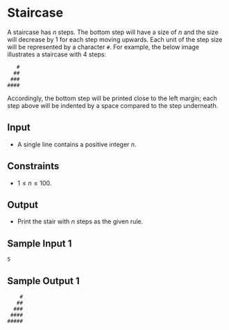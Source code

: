 # Staircase

A staircase has $n$ steps. The bottom step will have a size of $n$ and the size will decrease by $1$ for each step moving upwards. Each unit of the step size will be represented by a character `#`. For example, the below image illustrates a staircase with $4$ steps:

```
   #
  ##
 ###
####
```

Accordingly, the bottom step will be printed close to the left margin; each step above will be indented by a space compared to the step underneath.

## Input

- A single line contains a positive integer $n$.

## Constraints

- $1 \le n \le 100$.

## Output

- Print the stair with $n$ steps as the given rule.

## Sample Input 1

```
5
```

## Sample Output 1

```
    #
   ##
  ###
 ####
#####
```


